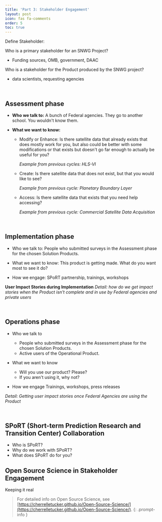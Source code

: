 ```yaml
---
title: 'Part 3: Stakeholder Engagement'
layout: post
icon: fas fa-comments
order: 5
toc: true
---
```




Define Stakeholder:

Who is a primary stakeholder for an SNWG Project?
- Funding sources, OMB, government, DAAC

Who is a stakeholder for the Product produced by the SNWG project? 
- data scientists, requesting agencies
<br>

## Assessment phase
- **Who we talk to:**
A bunch of Federal agencies. They go to another school. You wouldn't know them.

- **What we want to know:**
    - Modify or Enhance: Is there satellite data that already exists that does mostly work for you, but also could be better with some modifications or that exists but doesn't go far enough to actually be useful for you?

        _Example from previous cycles: HLS-VI_

    - Create: Is there satellite data that does not exist, but that you would like to see?

        _Example from previous cycle: Planetary Boundary Layer_

    - Access: Is there satellite data that exists that you need help accessing?

         _Example from previous cycle: Commercial Satellite Data Acquisition_
<br>

## Implementation phase
- Who we talk to:
People who submitted surveys in the Assessment phase for the chosen Solution Products.

- What we want to know:
This product is getting made. What do you want most to see it do? 

- How we engage: 
SPoRT partnership, trainings, workshops

**User Impact Stories during Implementation**
_Detail: how do we get impact stories when the Product isn't complete and in use by Federal agencies and private users_

<br>

## Operations phase
- Who we talk to
    - People who submitted surveys in the Assessment phase for the chosen Solution Products.
    - Active users of the Operational Product. 

- What we want to know
    - Will you use our product? Please?  
    - If you aren't using it, why not?

- How we engage 
Trainings, workshops, press releases

_Detail: Getting user impact stories once Federal Agencies are using the Product_

<br>

## SPoRT (Short-term Prediction Research and Transition Center) Collaboration
- Who is SPoRT?
- Why do we work with SPoRT?
- What does SPoRT do for you? 

## Open Source Science in Stakeholder Engagement
Keeping it real

<!-- markdownlint-capture -->
<!-- markdownlint-disable -->

> For detailed info on Open Source Science, see [https://cherrelletucker.github.io/Open-Source-Science/](https://cherrelletucker.github.io/Open-Source-Science/).
{: .prompt-info }

<!-- markdownlint-restore -->
